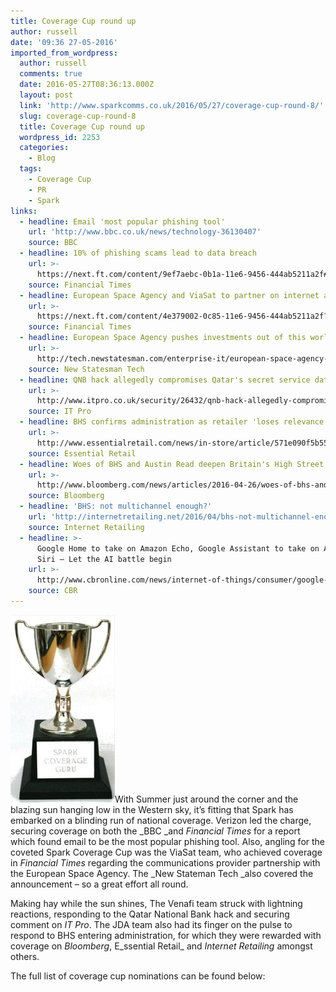 ```yaml
---
title: Coverage Cup round up
author: russell
date: '09:36 27-05-2016'
imported_from_wordpress:
  author: russell
  comments: true
  date: 2016-05-27T08:36:13.000Z
  layout: post
  link: 'http://www.sparkcomms.co.uk/2016/05/27/coverage-cup-round-8/'
  slug: coverage-cup-round-8
  title: Coverage Cup round up
  wordpress_id: 2253
  categories:
    - Blog
  tags:
    - Coverage Cup
    - PR
    - Spark
links:
  - headline: Email 'most popular phishing tool'
    url: 'http://www.bbc.co.uk/news/technology-36130407'
    source: BBC
  - headline: 10% of phishing scams lead to data breach
    url: >-
      https://next.ft.com/content/9ef7aebc-0b1a-11e6-9456-444ab5211a2f#axzz470tTukRX
    source: Financial Times
  - headline: European Space Agency and ViaSat to partner on internet access
    url: >-
      https://next.ft.com/content/4e379002-0c85-11e6-9456-444ab5211a2f?siteedition=intl&_i_location=http%3A%2F%2Fwww.ft.com%2Fcms%2Fs%2F0%2F4e379002-0c85-11e6-9456-444ab5211a2f.html%3Fsiteedition%3Dintl&_i_referer=&classification=conditional_standard&iab=barrier-app#axzz4752hRdzX
    source: Financial Times
  - headline: European Space Agency pushes investments out of this world
    url: >-
      http://tech.newstatesman.com/enterprise-it/european-space-agency-pushes-investments-out-of-this-world
    source: New Statesman Tech
  - headline: QNB hack allegedly compromises Qatar's secret service data
    url: >-
      http://www.itpro.co.uk/security/26432/qnb-hack-allegedly-compromises-qatars-secret-service-data
    source: IT Pro
  - headline: BHS confirms administration as retailer 'loses relevance.'
    url: >-
      http://www.essentialretail.com/news/in-store/article/571e090f5b553-bhs-confirms-administration-as-retailer-loses-relevance
    source: Essential Retail
  - headline: Woes of BHS and Austin Read deepen Britain's High Street crisis
    url: >-
      http://www.bloomberg.com/news/articles/2016-04-26/woes-of-bhs-and-austin-reed-deepen-britain-s-high-street-crisis
    source: Bloomberg
  - headline: 'BHS: not multichannel enough?'
    url: 'http://internetretailing.net/2016/04/bhs-not-multichannel-enough/'
    source: Internet Retailing
  - headline: >-
      Google Home to take on Amazon Echo, Google Assistant to take on Apple’s
      Siri – Let the AI battle begin
    url: >-
      http://www.cbronline.com/news/internet-of-things/consumer/google-home-to-take-on-amazon-echo-google-assistant-to-take-on-apples-siri-let-the-ai-battle-begin-4897971
    source: CBR
---
```

![Coverage cup](Coverage-cup-167x300.jpg)With Summer just around the corner and the blazing sun hanging low in the Western sky, it’s fitting that Spark has embarked on a blinding run of national coverage. Verizon led the charge, securing coverage on both the _BBC _and _Financial Times_ for a report which found email to be the most popular phishing tool. Also, angling for the coveted Spark Coverage Cup was the ViaSat team, who achieved coverage in _Financial Times_ regarding the communications provider partnership with the European Space Agency. The _New Stateman Tech _also covered the announcement – so a great effort all round.

Making hay while the sun shines, The Venafi team struck with lightning reactions, responding to the Qatar National Bank hack and securing comment on _IT Pro_. The JDA team also had its finger on the pulse to respond to BHS entering administration, for which they were rewarded with coverage on _Bloomberg_, E_ssential Retail_ and _Internet Retailing_ amongst others.

The full list of coverage cup nominations can be found below:
